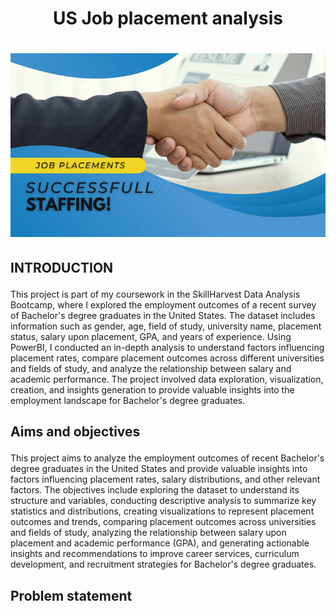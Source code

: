 # <p align='center'/> US Job placement analysis </p>
# <div align='center'><img src='Images/Image1.jpeg'></div>
## <p align='left'/> INTRODUCTION </p>
This project is part of my coursework in the SkillHarvest Data Analysis Bootcamp, where I explored the employment outcomes of a recent survey of Bachelor's degree graduates in the United States. The dataset includes information such as gender, age, field of study, university name, placement status, salary upon placement, GPA, and years of experience. Using PowerBI, I conducted an in-depth analysis to understand factors influencing placement rates, compare placement outcomes across different universities and fields of study, and analyze the relationship between salary and academic performance. The project involved data exploration, visualization, creation, and insights generation to provide valuable insights into the employment landscape for Bachelor's degree graduates.
## <p align='left'/> Aims and objectives </p>
This project aims to analyze the employment outcomes of recent Bachelor's degree graduates in the United States and provide valuable insights into factors influencing placement rates, salary distributions, and other relevant factors. The objectives include exploring the dataset to understand its structure and variables, conducting descriptive analysis to summarize key statistics and distributions, creating visualizations to represent placement outcomes and trends, comparing placement outcomes across universities and fields of study, analyzing the relationship between salary upon placement and academic performance (GPA), and generating actionable insights and recommendations to improve career services, curriculum development, and recruitment strategies for Bachelor's degree graduates.
## <p align='left'/> Problem statement </p>
